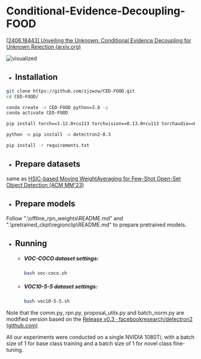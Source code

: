 # Conditional-Evidence-Decoupling-FOOD

[[2406.18443\] Unveiling the Unknown: Conditional Evidence Decoupling for Unknown Rejection (arxiv.org)](https://arxiv.org/abs/2406.18443)

![visualized](visualized.png)

- ## **Installation**

```bash
git clone https://github.com/zjzwzw/CED-FOOD.git
cd CED-FOOD/

conda create -n CED-FOOD python=3.8 -y
conda activate CED-FOOD

pip install torch==1.12.0+cu113 torchvision==0.13.0+cu113 torchaudio==0.12.0 --extra-index-url https://download.pytorch.org/whl/cu113

python -m pip install -e detectron2-0.3

pip install -r requirements.txt
```

- ## **Prepare datasets**

same as [HSIC-based Moving WeightAveraging for Few-Shot Open-Set Object Detection (ACM MM'23)](https://github.com/binyisu/food)

- ## Prepare models

Follow ".\offline_rpn_weights\README.md" and ".\pretrained_ckpt\regionclip\README.md" to prepare pretrained models.

- ## Running

  - ##### VOC-COCO dataset settings:

    ```bash
    bash voc-coco.sh
    ```

  - ##### VOC10-5-5 dataset settings:

    ```bash
    bash voc10-5-5.sh
    ```

  
  

Note that the comm.py, rpn.py, proposal_utils.py and batch_norm.py are modified version based on the [Release v0.3 · facebookresearch/detectron2 (github.com)](https://github.com/facebookresearch/detectron2/releases/tag/v0.3)

All our experiments were conducted on a single NVIDIA 1080Ti, with a batch size of 1 for base class training and a batch size of 1 for novel class fine-tuning.